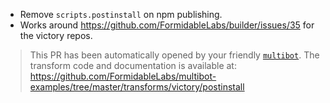 * Remove `scripts.postinstall` on npm publishing.
* Works around https://github.com/FormidableLabs/builder/issues/35 for the victory repos.

> This PR has been automatically opened by your friendly [`multibot`](https://github.com/FormidableLabs/multibot/). The transform code and documentation is available at: https://github.com/FormidableLabs/multibot-examples/tree/master/transforms/victory/postinstall
